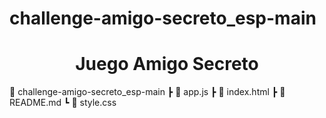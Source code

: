 # challenge-amigo-secreto_esp-main

<h1 align="center"> Juego Amigo Secreto </h1>

📂 challenge-amigo-secreto_esp-main
 ┣ 📜 app.js
 ┣ 📜 index.html
 ┣ 📜 README.md
 ┗ 📜 style.css
